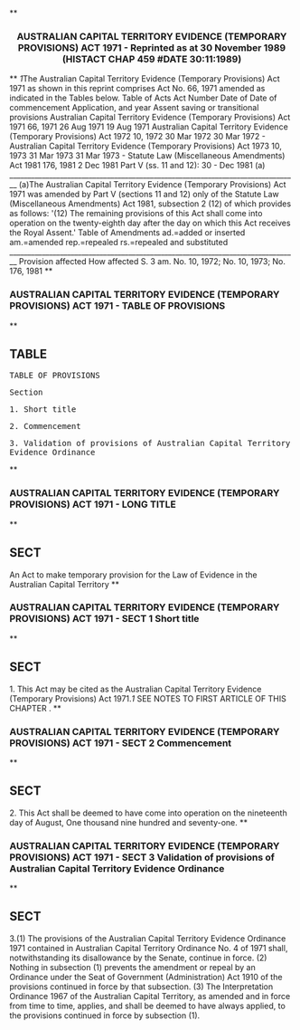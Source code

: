 **<b>

### <center><name>AUSTRALIAN CAPITAL TERRITORY EVIDENCE (TEMPORARY PROVISIONS) ACT 1971 - Reprinted as at 30 November 1989 (HISTACT CHAP 459 #DATE 30:11:1989) </name></center>
</b>** *1*The Australian Capital Territory Evidence (Temporary Provisions) Act 1971 as shown in this reprint comprises Act No. 66, 1971 amended as indicated in the Tables below.<lf>                                  Table of Acts<lf> Act<lf> Number         Date of       Date of commencement               Application, and year       Assent                                           saving or<lf>                                                                 transitional<lf>                                                                 provisions<lf> Australian Capital Territory Evidence (Temporary Provisions) Act 1971<lf> 66, 1971       26 Aug 1971   19 Aug 1971<lf> Australian Capital Territory Evidence (Temporary Provisions) Act 1972<lf> 10, 1972       30 Mar 1972   30 Mar 1972                        -<lf> Australian Capital Territory Evidence (Temporary Provisions) Act 1973<lf> 10, 1973       31 Mar 1973   31 Mar 1973                        -<lf> Statute Law (Miscellaneous Amendments) Act 1981<lf> 176, 1981      2 Dec 1981    Part V (ss. 11 and 12): 30         -<lf>                              Dec 1981 (a)<lf> ______________________________________________________________________________ __ (a)The Australian Capital Territory Evidence (Temporary Provisions) Act 1971<lf> was amended by Part V (sections 11 and 12) only of the Statute Law (Miscellaneous Amendments) Act 1981, subsection 2 (12) of which provides as follows:<lf>   '(12) The remaining provisions of this Act shall come into operation on the twenty-eighth day after the day on which this Act receives the Royal Assent.'<lf>                               Table of Amendments<lf> ad.=added or inserted am.=amended rep.=repealed rs.=repealed and substituted ______________________________________________________________________________ __ Provision affected<lf>           How affected<lf> S. 3<lf>          am. No. 10, 1972; No. 10, 1973; No. 176, 1981<lf> </lf></lf></lf></lf></lf></lf></lf></lf></lf></lf></lf></lf></lf></lf></lf></lf></lf></lf></lf></lf></lf></lf></lf>
**<b>

### <name>AUSTRALIAN CAPITAL TERRITORY EVIDENCE (TEMPORARY PROVISIONS) ACT 1971 - TABLE OF PROVISIONS </name>
</b>** 

## TABLE
<tables> <tt>                              TABLE OF PROVISIONS<lf> 

Section<lf> <p>  1\.     Short title<lf> <p>  2\.     Commencement<lf> <p>  3\.     Validation of provisions of Australian Capital Territory Evidence<lf>          Ordinance<lf> </lf></lf></p></lf></p></lf></p></lf>
</lf></tt></tables>
**<b>

### <name>AUSTRALIAN CAPITAL TERRITORY EVIDENCE (TEMPORARY PROVISIONS) ACT 1971 - LONG TITLE </name>
</b>** 

## SECT
<sect> An Act to make temporary provision for the Law of Evidence in the Australian<lf>                           Capital Territory<lf> </lf></lf></sect>
**<b>

### <name>AUSTRALIAN CAPITAL TERRITORY EVIDENCE (TEMPORARY PROVISIONS) ACT 1971 - SECT 1 Short title </name>
</b>** 

## SECT
<sect>   1\. This Act may be cited as the Australian Capital Territory Evidence (Temporary Provisions) Act 1971.*1* SEE NOTES TO FIRST ARTICLE OF THIS CHAPTER . </sect>
**<b>

### <name>AUSTRALIAN CAPITAL TERRITORY EVIDENCE (TEMPORARY PROVISIONS) ACT 1971 - SECT 2 Commencement </name>
</b>** 

## SECT
<sect>   2\. This Act shall be deemed to have come into operation on the nineteenth day of August, One thousand nine hundred and seventy-one. </sect>
**<b>

### <name>AUSTRALIAN CAPITAL TERRITORY EVIDENCE (TEMPORARY PROVISIONS) ACT 1971 - SECT 3 Validation of provisions of Australian Capital Territory Evidence Ordinance </name>
</b>** 

## SECT
<sect>   3.(1) The provisions of the Australian Capital Territory Evidence Ordinance 1971 contained in Australian Capital Territory Ordinance No. 4 of 1971 shall, notwithstanding its disallowance by the Senate, continue in force.<lf>   (2) Nothing in subsection (1) prevents the amendment or repeal by an Ordinance under the Seat of Government (Administration) Act 1910 of the provisions continued in force by that subsection.<lf>   (3) The Interpretation Ordinance 1967 of the Australian Capital Territory, as amended and in force from time to time, applies, and shall be deemed to have always applied, to the provisions continued in force by subsection (1). </lf></lf></sect>
